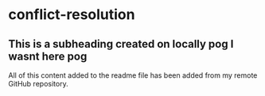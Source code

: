# conflict-resolution

## This is a subheading created on locally pog I wasnt here pog

  All of this content added to the readme file has been added from my remote GitHub repository.
